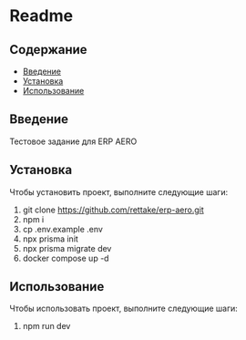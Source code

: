 # Readme

## Содержание

* [Введение](#введение)
* [Установка](#установка)
* [Использование](#использование)

## Введение

Тестовое задание для ERP AERO

## Установка

Чтобы установить проект, выполните следующие шаги:

1. git clone https://github.com/rettake/erp-aero.git
2. npm i
3. cp .env.example .env
4. npx prisma init
5. npx prisma migrate dev
6. docker compose up -d

## Использование

Чтобы использовать проект, выполните следующие шаги:

1. npm run dev
